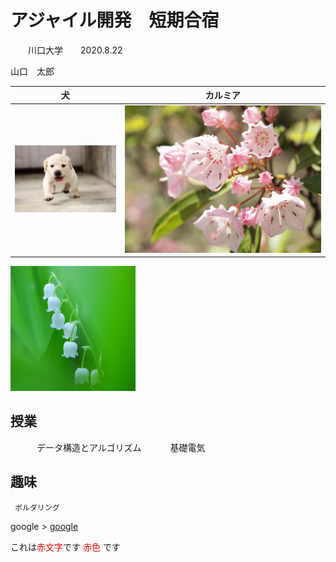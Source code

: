 # アジャイル開発　短期合宿
　　川口大学　　2020.8.22

山口　太郎　

|犬|カルミア|
|---|---|
|![](inu.jpg)|![](bx00-150.jpg)|

<img src="suzuran.jpg" alt="すずらん" title="すずらん" width="200" height="200" />

## 授業
　　　データ構造とアルゴリズム
　　　基礎電気
    
## 趣味
     ボルダリング 
     
google > 
[google](https://www.google.com/)  

これは<span style="color: red; ">赤文字</span>です
 <font color="Red">赤色</font>    です
